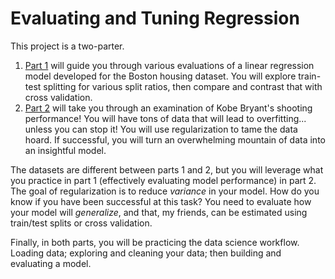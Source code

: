 # Evaluating and Tuning Regression

This project is a two-parter.

1. [Part 1](./part_1-train-test-cross-validation.ipynb) will guide you through various evaluations of a linear regression model developed for the Boston housing dataset.  You will explore train-test splitting for various split ratios, then compare and contrast that with cross validation.
2. [Part 2](./part_2-kobe-shots-made.ipynb) will take you through an examination of Kobe Bryant's shooting performance!  You will have tons of data that will lead to overfitting... unless you can stop it!  You will use regularization to tame the data hoard.  If successful, you will turn an overwhelming mountain of data into an insightful model.

The datasets are different between parts 1 and 2, but you will leverage what you practice in part 1 (effectively evaluating model performance) in part 2.  The goal of regularization is to reduce _variance_ in your model.  How do you know if you have been successful at this task?  You need to evaluate how your model will _generalize_, and that, my friends, can be estimated using train/test splits or cross validation.

Finally, in both parts, you will be practicing the data science workflow.  Loading data; exploring and cleaning your data; then building and evaluating a model.
